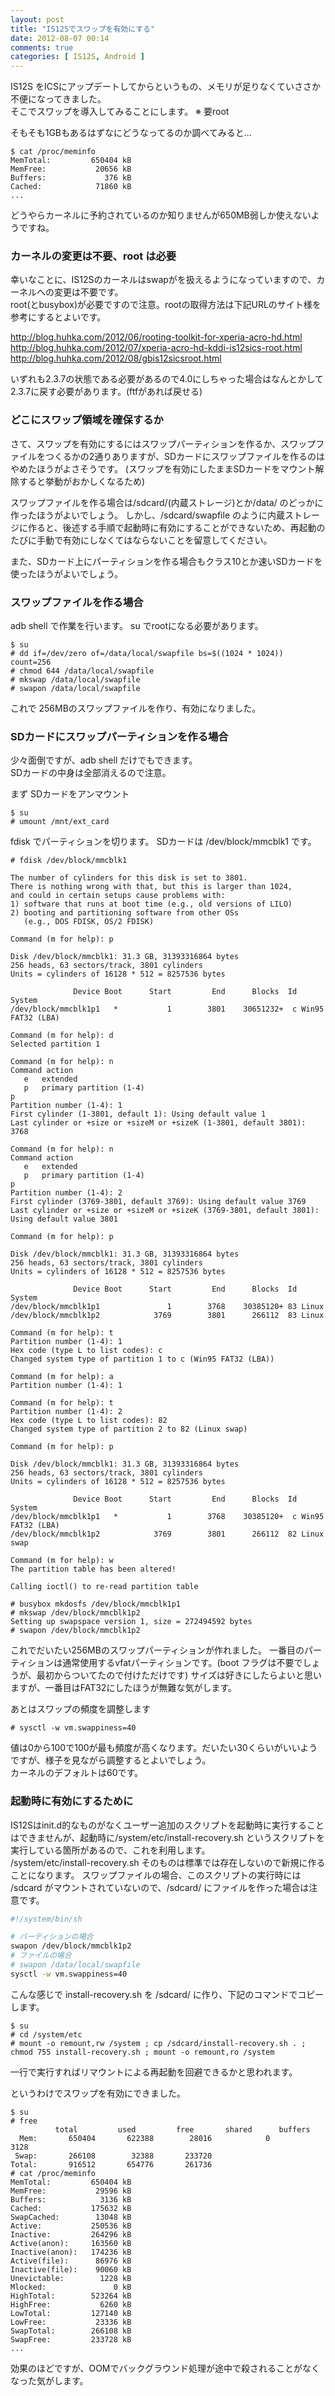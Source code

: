 ```yaml
---
layout: post
title: "IS12Sでスワップを有効にする"
date: 2012-08-07 00:14
comments: true
categories: [ IS12S, Android ]
---
```

IS12S をICSにアップデートしてからというもの、メモリが足りなくていささか不便になってきました。  
そこでスワップを導入してみることにします。 ※ 要root  

<!-- more -->

そもそも1GBもあるはずなにどうなってるのか調べてみると...

    $ cat /proc/meminfo
    MemTotal:         650404 kB
    MemFree:           20656 kB
    Buffers:             376 kB
    Cached:            71860 kB
    ...

どうやらカーネルに予約されているのか知りませんが650MB弱しか使えないようですね。  
### カーネルの変更は不要、root は必要

幸いなことに、IS12Sのカーネルはswapがを扱えるようになっていますので、カーネルへの変更は不要です。  
root(とbusybox)が必要ですので注意。rootの取得方法は下記URLのサイト様を参考にするとよいです。   

<http://blog.huhka.com/2012/06/rooting-toolkit-for-xperia-acro-hd.html>
<http://blog.huhka.com/2012/07/xperia-acro-hd-kddi-is12sics-root.html>
<http://blog.huhka.com/2012/08/gbis12sicsroot.html>

いずれも2.3.7の状態である必要があるので4.0にしちゃった場合はなんとかして2.3.7に戻す必要があります。(ftfがあれば戻せる)


### どこにスワップ領域を確保するか

さて、スワップを有効にするにはスワップパーティションを作るか、スワップファイルをつくるかの2通りありますが、SDカードにスワップファイルを作るのはやめたほうがよさそうです。
(スワップを有効にしたままSDカードをマウント解除すると挙動がおかしくなるため)   
 
スワップファイルを作る場合は/sdcard/(内蔵ストレージ)とか/data/ のどっかに作ったほうがよいでしょう。
しかし、/sdcard/swapfile のように内蔵ストレージに作ると、後述する手順で起動時に有効にすることができないため、再起動のたびに手動で有効にしなくてはならないことを留意してください。  

また、SDカード上にパーティションを作る場合もクラス10とか速いSDカードを使ったほうがよいでしょう。

### スワップファイルを作る場合

adb shell で作業を行います。 su でrootになる必要があります。  

    $ su
    # dd if=/dev/zero of=/data/local/swapfile bs=$((1024 * 1024)) count=256
    # chmod 644 /data/local/swapfile
    # mkswap /data/local/swapfile
    # swapon /data/local/swapfile

これで 256MBのスワップファイルを作り、有効になりました。  

### SDカードにスワップパーティションを作る場合

少々面倒ですが、adb shell だけでもできます。  
SDカードの中身は全部消えるので注意。  

まず SDカードをアンマウント

    $ su
    # umount /mnt/ext_card

fdisk でパーティションを切ります。 SDカードは /dev/block/mmcblk1 です。

    # fdisk /dev/block/mmcblk1
    
    The number of cylinders for this disk is set to 3801.
    There is nothing wrong with that, but this is larger than 1024,
    and could in certain setups cause problems with:
    1) software that runs at boot time (e.g., old versions of LILO)
    2) booting and partitioning software from other OSs
       (e.g., DOS FDISK, OS/2 FDISK)
    
    Command (m for help): p
    
    Disk /dev/block/mmcblk1: 31.3 GB, 31393316864 bytes
    256 heads, 63 sectors/track, 3801 cylinders
    Units = cylinders of 16128 * 512 = 8257536 bytes
    
                  Device Boot      Start         End      Blocks  Id System
    /dev/block/mmcblk1p1   *           1        3801    30651232+  c Win95 FAT32 (LBA)
    
    Command (m for help): d
    Selected partition 1

    Command (m for help): n
    Command action
       e   extended
       p   primary partition (1-4)
    p
    Partition number (1-4): 1
    First cylinder (1-3801, default 1): Using default value 1
    Last cylinder or +size or +sizeM or +sizeK (1-3801, default 3801): 3768
    
    Command (m for help): n
    Command action
       e   extended
       p   primary partition (1-4)
    p
    Partition number (1-4): 2
    First cylinder (3769-3801, default 3769): Using default value 3769
    Last cylinder or +size or +sizeM or +sizeK (3769-3801, default 3801): Using default value 3801
    
    Command (m for help): p
    
    Disk /dev/block/mmcblk1: 31.3 GB, 31393316864 bytes
    256 heads, 63 sectors/track, 3801 cylinders
    Units = cylinders of 16128 * 512 = 8257536 bytes
    
                  Device Boot      Start         End      Blocks  Id System
    /dev/block/mmcblk1p1               1        3768    30385120+ 83 Linux
    /dev/block/mmcblk1p2            3769        3801      266112  83 Linux
    
    Command (m for help): t 
    Partition number (1-4): 1
    Hex code (type L to list codes): c
    Changed system type of partition 1 to c (Win95 FAT32 (LBA))
    
    Command (m for help): a
    Partition number (1-4): 1
    
    Command (m for help): t
    Partition number (1-4): 2
    Hex code (type L to list codes): 82
    Changed system type of partition 2 to 82 (Linux swap)
    
    Command (m for help): p
    
    Disk /dev/block/mmcblk1: 31.3 GB, 31393316864 bytes
    256 heads, 63 sectors/track, 3801 cylinders
    Units = cylinders of 16128 * 512 = 8257536 bytes
    
                  Device Boot      Start         End      Blocks  Id System
    /dev/block/mmcblk1p1   *           1        3768    30385120+  c Win95 FAT32 (LBA)
    /dev/block/mmcblk1p2            3769        3801      266112  82 Linux swap
    
    Command (m for help): w
    The partition table has been altered!
    
    Calling ioctl() to re-read partition table
    
    # busybox mkdosfs /dev/block/mmcblk1p1
    # mkswap /dev/block/mmcblk1p2 
    Setting up swapspace version 1, size = 272494592 bytes
    # swapon /dev/block/mmcblk1p2

これでだいたい256MBのスワップパーティションが作れました。
一番目のパーティションは通常使用するvfatパーティションです。(boot フラグは不要でしょうが、最初からついてたので付けただけです)
サイズは好きにしたらよいと思いますが、一番目はFAT32にしたほうが無難な気がします。  

あとはスワップの頻度を調整します

    # sysctl -w vm.swappiness=40

値は0から100で100が最も頻度が高くなります。だいたい30くらいがいいようですが、様子を見ながら調整するとよいでしょう。  
カーネルのデフォルトは60です。

### 起動時に有効にするために

IS12Sはinit.d的なものがなくユーザー追加のスクリプトを起動時に実行することはできませんが、起動時に/system/etc/install-recovery.sh というスクリプトを実行している箇所があるので、これを利用します。  
/system/etc/install-recovery.sh そのものは標準では存在しないので新規に作ることになります。
スワップファイルの場合、このスクリプトの実行時には /sdcard がマウントされていないので、/sdcard/ にファイルを作った場合は注意です。

``` sh /system/etc/install-recovery.sh
#!/system/bin/sh

# パーティションの場合
swapon /dev/block/mmcblk1p2
# ファイルの場合
# swapon /data/local/swapfile
sysctl -w vm.swappiness=40

```

こんな感じで install-recovery.sh を /sdcard/ に作り、下記のコマンドでコピーします。  

    $ su
    # cd /system/etc
    # mount -o remount,rw /system ; cp /sdcard/install-recovery.sh . ; chmod 755 install-recovery.sh ; mount -o remount,ro /system

一行で実行すればリマウントによる再起動を回避できるかと思われます。

というわけでスワップを有効にできました。

    $ su
    # free
              total         used         free       shared      buffers
      Mem:       650404       622388        28016            0         3128
     Swap:       266108        32388       233720
    Total:       916512       654776       261736
    # cat /proc/meminfo
    MemTotal:         650404 kB
    MemFree:           29596 kB
    Buffers:            3136 kB
    Cached:           175632 kB
    SwapCached:        13048 kB
    Active:           250536 kB
    Inactive:         264296 kB
    Active(anon):     163560 kB
    Inactive(anon):   174236 kB
    Active(file):      86976 kB
    Inactive(file):    90060 kB
    Unevictable:        1228 kB
    Mlocked:               0 kB
    HighTotal:        523264 kB
    HighFree:           6260 kB
    LowTotal:         127140 kB
    LowFree:           23336 kB
    SwapTotal:        266108 kB
    SwapFree:         233728 kB
    ...


効果のほどですが、OOMでバックグラウンド処理が途中で殺されることがなくなった気がします。
